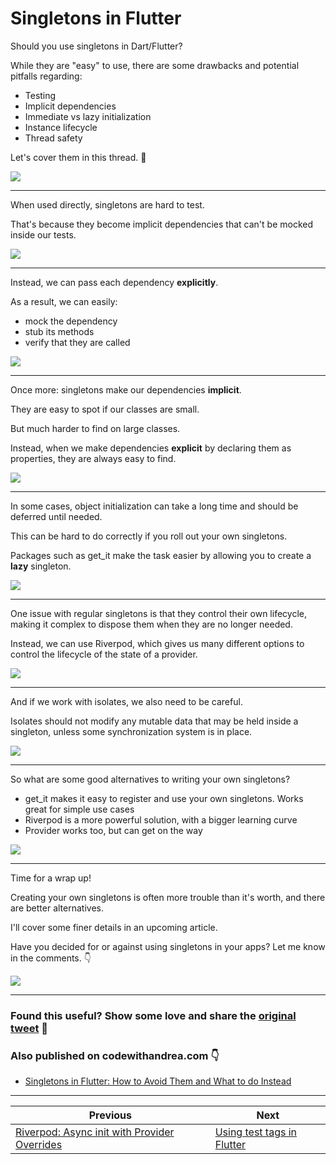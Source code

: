 # Singletons in Flutter

Should you use singletons in Dart/Flutter?

While they are "easy" to use, there are some drawbacks and potential pitfalls regarding:

- Testing
- Implicit dependencies
- Immediate vs lazy initialization
- Instance lifecycle
- Thread safety

Let's cover them in this thread. 🧵

![](057.1-singletons-drawbacks.png)

---

When used directly, singletons are hard to test.

That's because they become implicit dependencies that can't be mocked inside our tests.

![](057.2-singletons-hard-to-test.png)

---

Instead, we can pass each dependency **explicitly**.

As a result, we can easily:

- mock the dependency
- stub its methods
- verify that they are called

![](057.3-dependency-injection.png)

---

Once more: singletons make our dependencies **implicit**.

They are easy to spot if our classes are small.

But much harder to find on large classes.

Instead, when we make dependencies **explicit** by declaring them as properties, they are always easy to find.

![](057.4-implicit-dependencies.png)

---

In some cases, object initialization can take a long time and should be deferred until needed.

This can be hard to do correctly if you roll out your own singletons.

Packages such as get_it make the task easier by allowing you to create a **lazy** singleton.

![](057.5-lazy-init.png)

----

One issue with regular singletons is that they control their own lifecycle, making it complex to dispose them when they are no longer needed.

Instead, we can use Riverpod, which gives us many different options to control the lifecycle of the state of a provider.

![](057.6-instance-lifecycle.png)

---

And if we work with isolates, we also need to be careful.

Isolates should not modify any mutable data that may be held inside a singleton, unless some synchronization system is in place.

![](057.7-isolates.png)

---

So what are some good alternatives to writing your own singletons?

- get_it makes it easy to register and use your own singletons. Works great for simple use cases
- Riverpod is a more powerful solution, with a bigger learning curve
- Provider works too, but can get on the way

![](057.8-alternatives.png)

---

Time for a wrap up!

Creating your own singletons is often more trouble than it's worth, and there are better alternatives.

I'll cover some finer details in an upcoming article.

Have you decided for or against using singletons in your apps? Let me know in the comments. 👇

![](057.1-singletons-drawbacks.png)

---

### Found this useful? Show some love and share the [original tweet](https://twitter.com/biz84/status/1539287086729244673) 🙏

### Also published on codewithandrea.com 👇

- [Singletons in Flutter: How to Avoid Them and What to do Instead](https://codewithandrea.com/articles/flutter-singletons/)

---

| Previous | Next |
| -------- | ---- |
| [Riverpod: Async init with Provider Overrides](../0056-async-init-provider-overrides/index.md) | [Using test tags in Flutter](../0058-using-test-tags/index.md) |
